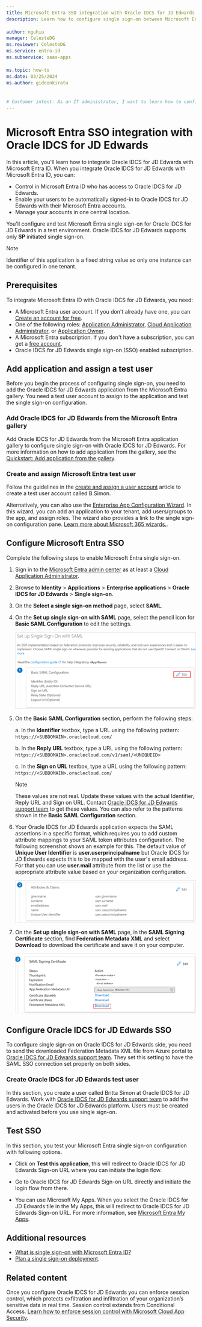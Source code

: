 ```yaml
---
title: Microsoft Entra SSO integration with Oracle IDCS for JD Edwards
description: Learn how to configure single sign-on between Microsoft Entra ID and Oracle IDCS for JD Edwards.

author: nguhiu
manager: CelesteDG
ms.reviewer: CelesteDG
ms.service: entra-id
ms.subservice: saas-apps

ms.topic: how-to
ms.date: 03/25/2024
ms.author: gideonkiratu


# Customer intent: As an IT administrator, I want to learn how to configure single sign-on between Microsoft Entra ID and Oracle IDCS for JD Edwards so that I can control who has access to Oracle IDCS for JD Edwards, enable automatic sign-in with Microsoft Entra accounts, and manage my accounts in one central location.
---
```


# Microsoft Entra SSO integration with Oracle IDCS for JD Edwards

In this article, you'll learn how to integrate Oracle IDCS for JD Edwards with Microsoft Entra ID. When you integrate Oracle IDCS for JD Edwards with Microsoft Entra ID, you can:

* Control in Microsoft Entra ID who has access to Oracle IDCS for JD Edwards.
* Enable your users to be automatically signed-in to Oracle IDCS for JD Edwards with their Microsoft Entra accounts.
* Manage your accounts in one central location.

You'll configure and test Microsoft Entra single sign-on for Oracle IDCS for JD Edwards in a test environment. Oracle IDCS for JD Edwards supports only **SP** initiated single sign-on.

> [!NOTE]
> Identifier of this application is a fixed string value so only one instance can be configured in one tenant.

## Prerequisites

To integrate Microsoft Entra ID with Oracle IDCS for JD Edwards, you need:

* A Microsoft Entra user account. If you don't already have one, you can [Create an account for free](https://azure.microsoft.com/free/?WT.mc_id=A261C142F).
* One of the following roles: [Application Administrator](/entra/identity/role-based-access-control/permissions-reference#application-administrator), [Cloud Application Administrator](/entra/identity/role-based-access-control/permissions-reference#cloud-application-administrator), or [Application Owner](/entra/fundamentals/users-default-permissions#owned-enterprise-applications).
* A Microsoft Entra subscription. If you don't have a subscription, you can get a [free account](https://azure.microsoft.com/free/).
* Oracle IDCS for JD Edwards single sign-on (SSO) enabled subscription.

## Add application and assign a test user

Before you begin the process of configuring single sign-on, you need to add the Oracle IDCS for JD Edwards application from the Microsoft Entra gallery. You need a test user account to assign to the application and test the single sign-on configuration.

<a name='add-oracle-idcs-for-jd-edwards-from-the-azure-ad-gallery'></a>

### Add Oracle IDCS for JD Edwards from the Microsoft Entra gallery

Add Oracle IDCS for JD Edwards from the Microsoft Entra application gallery to configure single sign-on with Oracle IDCS for JD Edwards. For more information on how to add application from the gallery, see the [Quickstart: Add application from the gallery](~/identity/enterprise-apps/add-application-portal.md).

<a name='create-and-assign-azure-ad-test-user'></a>

### Create and assign Microsoft Entra test user

Follow the guidelines in the [create and assign a user account](~/identity/enterprise-apps/add-application-portal-assign-users.md) article to create a test user account called B.Simon.

Alternatively, you can also use the [Enterprise App Configuration Wizard](https://portal.office.com/AdminPortal/home?Q=Docs#/azureadappintegration). In this wizard, you can add an application to your tenant, add users/groups to the app, and assign roles. The wizard also provides a link to the single sign-on configuration pane. [Learn more about Microsoft 365 wizards.](/microsoft-365/admin/misc/azure-ad-setup-guides). 

<a name='configure-azure-ad-sso'></a>

## Configure Microsoft Entra SSO

Complete the following steps to enable Microsoft Entra single sign-on.

1. Sign in to the [Microsoft Entra admin center](https://entra.microsoft.com) as at least a [Cloud Application Administrator](~/identity/role-based-access-control/permissions-reference.md#cloud-application-administrator).
1. Browse to **Identity** > **Applications** > **Enterprise applications** > **Oracle IDCS for JD Edwards** > **Single sign-on**.
1. On the **Select a single sign-on method** page, select **SAML**.
1. On the **Set up single sign-on with SAML** page, select the pencil icon for **Basic SAML Configuration** to edit the settings.

   ![Screenshot shows how to edit Basic SAML Configuration.](common/edit-urls.png "Basic Configuration")

1. On the **Basic SAML Configuration** section, perform the following steps:

    a. In the **Identifier** textbox, type a URL using the following pattern: ` https://<SUBDOMAIN>.oraclecloud.com/`

    b. In the **Reply URL** textbox, type a URL using the following pattern: `https://<SUBDOMAIN>.oraclecloud.com/v1/saml/<UNIQUEID>`

    c. In the **Sign on URL** textbox, type a URL using the following pattern:
    ` https://<SUBDOMAIN>.oraclecloud.com/`

    >[!NOTE]
    > These values are not real. Update these values with the actual Identifier, Reply URL and Sign on URL. Contact [Oracle IDCS for JD Edwards support team](https://www.oracle.com/support/advanced-customer-services/) to get these values. You can also refer to the patterns shown in the **Basic SAML Configuration** section.

1. Your Oracle IDCS for JD Edwards application expects the SAML assertions in a specific format, which requires you to add custom attribute mappings to your SAML token attributes configuration. The following screenshot shows an example for this. The default value of **Unique User Identifier** is **user.userprincipalname** but Oracle IDCS for JD Edwards expects this to be mapped with the user's email address. For that you can use **user.mail** attribute from the list or use the appropriate attribute value based on your organization configuration.

	![Screenshot shows image of default attributes.](common/default-attributes.png)

1. On the **Set up single sign-on with SAML** page, in the **SAML Signing Certificate** section,  find **Federation Metadata XML** and select **Download** to download the certificate and save it on your computer.

	![Screenshot shows The Certificate download link.](common/metadataxml.png)

## Configure Oracle IDCS for JD Edwards SSO

To configure single sign-on on Oracle IDCS for JD Edwards side, you need to send the downloaded Federation Metadata XML file from Azure portal to [Oracle IDCS for JD Edwards support team](https://www.oracle.com/support/advanced-customer-services/). They set this setting to have the SAML SSO connection set properly on both sides.

### Create Oracle IDCS for JD Edwards test user

In this section, you create a user called Britta Simon at Oracle IDCS for JD Edwards. Work with [Oracle IDCS for JD Edwards support team](https://www.oracle.com/support/advanced-customer-services/) to add the users in the Oracle IDCS for JD Edwards platform. Users must be created and activated before you use single sign-on.

## Test SSO 

In this section, you test your Microsoft Entra single sign-on configuration with following options. 

* Click on **Test this application**, this will redirect to Oracle IDCS for JD Edwards Sign-on URL where you can initiate the login flow. 

* Go to Oracle IDCS for JD Edwards Sign-on URL directly and initiate the login flow from there.

* You can use Microsoft My Apps. When you select the Oracle IDCS for JD Edwards tile in the My Apps, this will redirect to Oracle IDCS for JD Edwards Sign-on URL. For more information, see [Microsoft Entra My Apps](/azure/active-directory/manage-apps/end-user-experiences#azure-ad-my-apps).

## Additional resources

* [What is single sign-on with Microsoft Entra ID?](~/identity/enterprise-apps/what-is-single-sign-on.md)
* [Plan a single sign-on deployment](~/identity/enterprise-apps/plan-sso-deployment.md).

## Related content

Once you configure Oracle IDCS for JD Edwards you can enforce session control, which protects exfiltration and infiltration of your organization’s sensitive data in real time. Session control extends from Conditional Access. [Learn how to enforce session control with Microsoft Cloud App Security](/cloud-app-security/proxy-deployment-aad).
